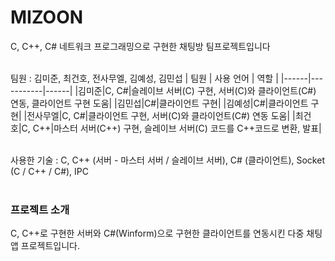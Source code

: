 # MIZOON
C, C++, C# 네트워크 프로그래밍으로 구현한 채팅방 팀프로젝트입니다
<br/><br/>

팀원 : 김미준, 최건호, 전사무엘, 김예성, 김민섭
| 팀원 | 사용 언어 | 역할 | 
|------|-----------|------|
|김미준|C, C#|슬레이브 서버(C) 구현, 서버(C)와 클라이언트(C#) 연동, 클라이언트 구현 도움|
|김민섭|C#|클라이언트 구현|
|김예성|C#|클라이언트 구현|
|전사무엘|C, C#|클라이언트 구현, 서버(C)와 클라이언트(C#) 연동 도움|
|최건호|C, C++|마스터 서버(C++) 구현, 슬레이브 서버(C) 코드를 C++코드로 변환, 발표|

<br/>
사용한 기술 : C, C++ (서버 - 마스터 서버 / 슬레이브 서버), C# (클라이언트), Socket (C / C++ / C#), IPC
<br/><br/>

### 프로젝트 소개
C, C++로 구현한 서버와 C#(Winform)으로 구현한 클라이언트를 연동시킨 다중 채팅앱 프로젝트입니다.
